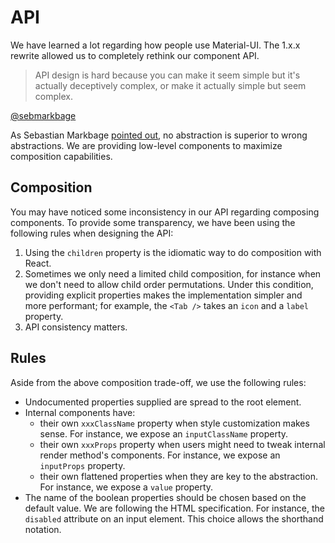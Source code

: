 # API

We have learned a lot regarding how people use Material-UI.
The 1.x.x rewrite allowed us to completely rethink our component API.

> API design is hard because you can make it seem simple but it's actually deceptively complex, or make it actually simple but seem complex.

[@sebmarkbage](https://twitter.com/sebmarkbage/status/728433349337841665)

As Sebastian Markbage [pointed out](http://2014.jsconf.eu/speakers/sebastian-markbage-minimal-api-surface-area-learning-patterns-instead-of-frameworks.html), no abstraction is superior to wrong abstractions.
We are providing low-level components to maximize composition capabilities.

## Composition

You may have noticed some inconsistency in our API regarding composing components.
To provide some transparency, we have been using the following rules when designing the API:

1. Using the `children` property is the idiomatic way to do composition with React.
2. Sometimes we only need a limited child composition, for instance when we don't need to allow child order permutations.
Under this condition, providing explicit properties makes the implementation simpler and more performant; for example, the `<Tab />` takes an `icon` and a `label` property.
3. API consistency matters.

## Rules

Aside from the above composition trade-off, we use the following rules:

- Undocumented properties supplied are spread to the root element.
- Internal components have:
  - their own `xxxClassName` property when style customization makes sense. For instance, we expose an `inputClassName` property.
  - their own `xxxProps` property when users might need to tweak internal render method's components. For instance, we expose an `inputProps` property.
  - their own flattened properties when they are key to the abstraction. For instance, we expose a `value` property.
- The name of the boolean properties should be chosen based on the default value. We are following the HTML specification. For instance, the `disabled` attribute on an input element. This choice allows the shorthand notation.
